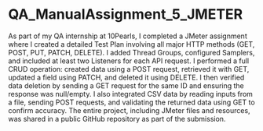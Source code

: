 # QA_ManualAssignment_5_JMETER

As part of my QA internship at 10Pearls, I completed a JMeter assignment where I created a detailed Test Plan involving all major HTTP methods (GET, POST, PUT, PATCH, DELETE). 
I added Thread Groups, configured Samplers, and included at least two Listeners for each API request. I performed a full CRUD operation: created data using a POST request, retrieved
it with GET, updated a field using PATCH, and deleted it using DELETE. I then verified data deletion by sending a GET request for the same ID and ensuring the response was null/empty.
I also integrated CSV data by reading inputs from a file, sending POST requests, and validating the returned data using GET to confirm accuracy. 
The entire project, including JMeter files and resources, was shared in a public GitHub repository as part of the submission.
